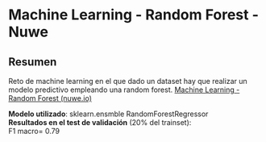 # Machine Learning - Random Forest - Nuwe

## Resumen

Reto de machine learning en el que dado un dataset hay que realizar un modelo predictivo empleando una random forest.
[Machine Learning - Random Forest (nuwe.io)](https://nuwe.io/challenge/machine-learning-random-forest)

__Modelo utilizado__: sklearn.ensmble RandomForestRegressor<br>
__Resultados en el test de validación__ (20% del trainset):<br>
F1 macro= 0.79

